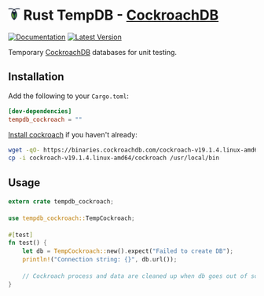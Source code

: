 # <a href="https://cockroachlabs.com"><img src="https://raw.githubusercontent.com/calder/rust-tempdb/master/tempdb_cockroach/doc/logo.png" width="24" height="24"></a> Rust TempDB - [CockroachDB](https://www.cockroachlabs.com)

[![Documentation](https://docs.rs/tempdb_cockroach/badge.svg)](https://docs.rs/tempdb_cockroach) [![Latest Version](https://img.shields.io/crates/v/tempdb_cockroach.svg)](https://crates.io/crates/tempdb_cockroach)

Temporary [CockroachDB](https://www.cockroachlabs.com) databases for unit testing.

## Installation

Add the following to your `Cargo.toml`:
```toml
[dev-dependencies]
tempdb_cockroach = ""
```

[Install cockroach](https://www.cockroachlabs.com/docs/stable/install-cockroachdb.html) if you haven't already:
```sh
wget -qO- https://binaries.cockroachdb.com/cockroach-v19.1.4.linux-amd64.tgz | tar -xvz
cp -i cockroach-v19.1.4.linux-amd64/cockroach /usr/local/bin
```

## Usage

```rust
extern crate tempdb_cockroach;

use tempdb_cockroach::TempCockroach;

#[test]
fn test() {
    let db = TempCockroach::new().expect("Failed to create DB");
    println!("Connection string: {}", db.url());

    // Cockroach process and data are cleaned up when db goes out of scope.
}
```
